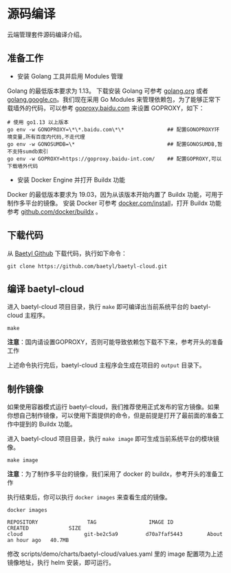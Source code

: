 # 源码编译

云端管理套件源码编译介绍。

## 准备工作

- 安装 Golang 工具并启用 Modules 管理

Golang 的最低版本要求为 1.13。 下载安装 Golang 可参考 [golang.org](https://golang.org/dl/) 或者 [golang.google.cn](https://golang.google.cn/dl/)。我们现在采用 Go Modules 来管理依赖包，为了能够正常下载墙外的代码，可以参考 [goproxy.baidu.com](https://goproxy.baidu.com/) 来设置 GOPROXY，如下：

```shell
# 使用 go1.13 以上版本 
go env -w GONOPROXY=\*\*.baidu.com\*\*              ## 配置GONOPROXY环境变量,所有百度内代码,不走代理
go env -w GONOSUMDB=\*                              ## 配置GONOSUMDB,暂不支持sumdb索引
go env -w GOPROXY=https://goproxy.baidu-int.com/    ## 配置GOPROXY,可以下载墙外代码
```

- 安装 Docker Engine 并打开 Buildx 功能

Docker 的最低版本要求为 19.03，因为从该版本开始内置了 Buildx 功能，可用于制作多平台的镜像。 安装 Docker 可参考 [docker.com/install](https://docs.docker.com/install/)，打开 Buildx 功能参考 [github.com/docker/buildx](https://github.com/docker/buildx) 。

## 下载代码

从 [Baetyl Github](https://github.com/baetyl/baetyl-cloud) 下载代码，执行如下命令：

```shell
git clone https://github.com/baetyl/baetyl-cloud.git
```

## 编译 baetyl-cloud

进入 baetyl-cloud 项目目录，执行 `make` 即可编译出当前系统平台的 baetyl-cloud 主程序。

```shell
make 
```

**注意**：国内请设置GOPROXY，否则可能导致依赖包下载不下来，参考开头的准备工作

上述命令执行完后，baetyl-cloud 主程序会生成在项目的 `output` 目录下。

## 制作镜像

如果使用容器模式运行 baetyl-cloud，我们推荐使用正式发布的官方镜像。如果你想自己制作镜像，可以使用下面提供的命令，但是前提是打开了最前面的准备工作中提到的 Buildx 功能。

进入 baetyl-cloud 项目目录，执行 `make image` 即可生成当前系统平台的模块镜像。

```shell
make image
```

**注意**：为了制作多平台的镜像，我们采用了 docker 的 buildx，参考开头的准备工作

执行结束后，你可以执行 `docker images` 来查看生成的镜像。

```shell
docker images

REPOSITORY                TAG                 IMAGE ID            CREATED             SIZE
cloud                    git-be2c5a9         d70a7faf5443        About an hour ago   40.7MB
```

修改 scripts/demo/charts/baetyl-cloud/values.yaml 里的 image 配置项为上述镜像地址，执行 helm 安装，即可运行。